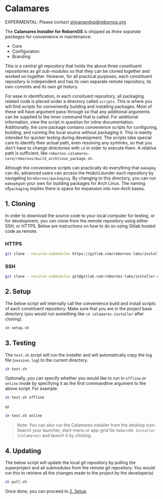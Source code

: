 # Calamares

EXPERIMENTAL: Please contact shivanandvp@rebornos.org

The **Calamares Installer for RebornOS** is shipped as *three separate packages* for convenience in maintenance:

* Core
* Configuration
* Branding

This is a central git repository that holds the above three constituent repositories as *git sub-modules* so that they can be cloned together and worked on together. However, for all practical purposes, each constituent repository is independent and has its own separate remote repository, its own commits and its own git history.

For ease in identification, in each consituent repository, all packaging related code is placed under a directory called `scripts`. This is where you will find scripts for conveniently building and installing packages. Most of these will have argument pass-through so that any additional arguments can be supplied to the inner command that is called. For additional information, view the script in question for inline documentation. Additionally, the core package contains convenience scripts for configuring, building, and running the local source without packaging it. This is mainly intended for quicker testing during development. The scripts take special care to identify their actual path, even resolving any symlinks, so that you don't have to change directories with `cd` in order to execute them. A relative path is sufficient, like `rebornos-calamares-core/rebornos/build_archlinux_package.sh`.

Athough the convenience scripts can practically do everything that `makepkg` can do, advanced users can access the `PKGBUILD`under each repository by navigating to`rebornos/packaging`. By changing to this directory, you can run `makepkg`on your own for building packages for Arch Linux. The naming of`packaging` implies there is space for expansion into non-Arch bases.

## 1. Cloning

In order to download the source code to your local computer for testing, or for development, you can clone from the remote repository using either SSH, or HTTPS. Below are instructions on how to do so using Gitlab hosted code as remote.

### HTTPS

```bash
git clone --recurse-submodules https://gitlab.com/rebornos-labs/installer-and-iso/calamares/calamares-installer.git
```

### SSH

```bash
git clone --recurse-submodules git@gitlab.com:rebornos-labs/installer-and-iso/calamares/calamares-installer.git
```

## 2. Setup

The below script will internally call the convenience build and install scripts of each constituent repository. Make sure that you are in the project base directory (you would run something like `cd calamares-installer` after cloning).

```bash
sh setup.sh
```

## 3. Testing

The `test.sh` script will run the installer and will automatically copy the log file (`session.log`) to the current directory.

```bash
sh test.sh
```

Optionally, you can specify whether you would like to run in `offline` or `online` mode by specifying it as the first commandline argument to the above script. For example:

```bash
sh test.sh offline
```

or

```bash
sh test.sh online
```

> Note: You can also run the Calamares installer from the desktop icon. Search your launcher, start-menu or app-grid for `RebornOS Installer (Calamares)` and launch it by clicking.

## 4. Updating

The below script will update the local git repository by pulling the superproject and all submodules from the remote git repository. You would run this to retrieve all the changes made to the project by the developer(s)

```bash
sh pull.sh
```

Once done, you can proceed to [2. Setup](2-setup)
